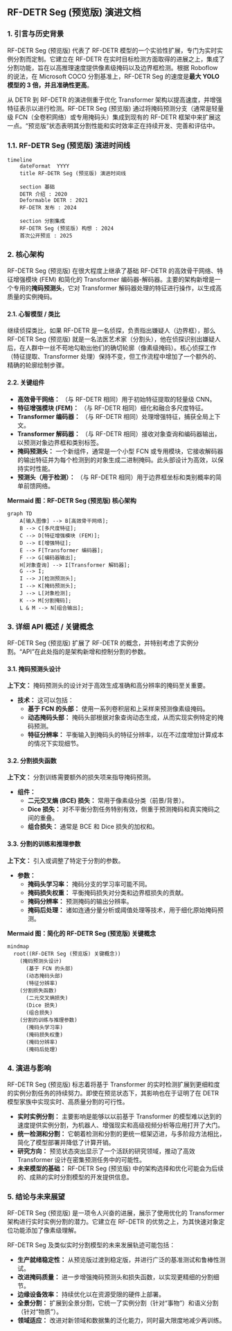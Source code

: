 ## RF-DETR Seg (预览版) 演进文档

### 1. 引言与历史背景

RF-DETR Seg (预览版) 代表了 RF-DETR 模型的一个实验性扩展，专门为实时实例分割而定制。它建立在 RF-DETR 在实时目标检测方面取得的进展之上，集成了分割功能，旨在以高推理速度提供像素级掩码以及边界框检测。根据 Roboflow 的说法，在 Microsoft COCO 分割基准上，RF-DETR Seg 的速度是**最大 YOLO 模型的 3 倍，并且准确性更高**。

从 DETR 到 RF-DETR 的演进侧重于优化 Transformer 架构以提高速度，并增强特征表示以进行检测。RF-DETR Seg (预览版) 通过将掩码预测分支（通常是轻量级 FCN（全卷积网络）或专用掩码头）集成到现有的 RF-DETR 框架中来扩展这一点。“预览版”状态表明其分割性能和实时效率正在持续开发、完善和评估中。

### 1.1. RF-DETR Seg (预览版) 演进时间线

```mermaid
timeline
    dateFormat  YYYY
    title RF-DETR Seg (预览版) 演进时间线

    section 基础
    DETR 介绍 : 2020
    Deformable DETR : 2021
    RF-DETR 发布 : 2024

    section 分割集成
    RF-DETR Seg (预览版) 构想 : 2024
    首次公开预览 : 2025
```

### 2. 核心架构

RF-DETR Seg (预览版) 在很大程度上继承了基础 RF-DETR 的高效骨干网络、特征增强模块 (FEM) 和简化的 Transformer 编码器-解码器。主要的架构新增是一个专用的**掩码预测头**，它对 Transformer 解码器处理的特征进行操作，以生成高质量的实例掩码。

#### 2.1. 心智模型 / 类比

继续侦探类比，如果 RF-DETR 是一名侦探，负责指出嫌疑人（边界框），那么 RF-DETR Seg (预览版) 就是一名法医艺术家（分割头），他在侦探识别出嫌疑人后，在人群中一丝不苟地勾勒出他们的确切轮廓（像素级掩码）。核心侦探工作（特征提取、Transformer 处理）保持不变，但工作流程中增加了一个额外的、精确的轮廓绘制步骤。

#### 2.2. 关键组件

*   **高效骨干网络：** （与 RF-DETR 相同）用于初始特征提取的轻量级 CNN。
*   **特征增强模块 (FEM)：** （与 RF-DETR 相同）细化和融合多尺度特征。
*   **Transformer 编码器：** （与 RF-DETR 相同）处理增强特征，捕获全局上下文。
*   **Transformer 解码器：** （与 RF-DETR 相同）接收对象查询和编码器输出，以预测对象边界框和类别标签。
*   **掩码预测头：** 一个新组件，通常是一个小型 FCN 或专用模块，它接收解码器的输出特征并为每个检测到的对象生成二进制掩码。此头部设计为高效，以保持实时性能。
*   **预测头（用于检测）：** （与 RF-DETR 相同）用于边界框坐标和类别概率的简单前馈网络。

**Mermaid 图：RF-DETR Seg (预览版) 核心架构**

```mermaid
graph TD
    A[输入图像] --> B[高效骨干网络];
    B --> C[多尺度特征];
    C --> D[特征增强模块 (FEM)];
    D --> E[增强特征];
    E --> F[Transformer 编码器];
    F --> G[编码器输出];
    H[对象查询] --> I[Transformer 解码器];
    G --> I;
    I --> J[检测预测头];
    I --> K[掩码预测头];
    J --> L[对象检测];
    K --> M[分割掩码];
    L & M --> N[组合输出];
```

### 3. 详细 API 概述 / 关键概念

RF-DETR Seg (预览版) 扩展了 RF-DETR 的概念，并特别考虑了实例分割。“API”在此处指的是架构新增和控制分割的参数。

#### 3.1. 掩码预测头设计

**上下文：** 掩码预测头的设计对于高效生成准确和高分辨率的掩码至关重要。
*   **技术：** 这可以包括：
    *   **基于 FCN 的头部：** 使用一系列卷积层和上采样来预测像素级掩码。
    *   **动态掩码头部：** 掩码头部根据对象查询动态生成，从而实现实例特定的掩码预测。
    *   **特征分辨率：** 平衡输入到掩码头的特征分辨率，以在不过度增加计算成本的情况下实现细节。

#### 3.2. 分割损失函数

**上下文：** 分割训练需要额外的损失项来指导掩码预测。
*   **组件：**
    *   **二元交叉熵 (BCE) 损失：** 常用于像素级分类（前景/背景）。
    *   **Dice 损失：** 对不平衡分割任务特别有效，侧重于预测掩码和真实掩码之间的重叠。
    *   **组合损失：** 通常是 BCE 和 Dice 损失的加权和。

#### 3.3. 分割的训练和推理参数

**上下文：** 引入或调整了特定于分割的参数。
*   **参数：**
    *   **掩码头学习率：** 掩码分支的学习率可能不同。
    *   **掩码损失权重：** 平衡掩码损失对分类和边界框损失的贡献。
    *   **掩码分辨率：** 预测掩码的输出分辨率。
    *   **掩码后处理：** 诸如连通分量分析或阈值处理等技术，用于细化原始掩码预测。

**Mermaid 图：简化的 RF-DETR Seg (预览版) 关键概念**

```mermaid
mindmap
  root((RF-DETR Seg (预览版) 关键概念))
    (掩码预测头设计)
      (基于 FCN 的头部)
      (动态掩码头部)
      (特征分辨率)
    (分割损失函数)
      (二元交叉熵损失)
      (Dice 损失)
      (组合损失)
    (分割的训练与推理参数)
      (掩码头学习率)
      (掩码损失权重)
      (掩码分辨率)
      (掩码后处理)
```

### 4. 演进与影响

RF-DETR Seg (预览版) 标志着将基于 Transformer 的实时检测扩展到更细粒度的实例分割任务的持续努力。即使在预览状态下，其影响也在于证明了在 DETR 模型家族中实现实时、高质量分割的可行性。

*   **实时实例分割：** 主要影响是能够以以前基于 Transformer 的模型难以达到的速度提供实例分割，为机器人、增强现实和高级视频分析等应用打开了大门。
*   **统一检测和分割：** 它朝着检测和分割的更统一框架迈进，与多阶段方法相比，简化了模型部署并降低了计算开销。
*   **研究方向：** 预览状态突出显示了一个活跃的研究领域，推动了高效 Transformer 设计在密集预测任务中的可能性。
*   **未来模型的基础：** RF-DETR Seg (预览版) 中的架构选择和优化可能会为后续的、成熟的实时分割模型的开发提供信息。

### 5. 结论与未来展望

RF-DETR Seg (预览版) 是一项令人兴奋的进展，展示了使用优化的 Transformer 架构进行实时实例分割的潜力。它建立在 RF-DETR 的优势之上，为其快速对象定位功能添加了像素级理解。

RF-DETR Seg 及类似实时分割模型的未来发展轨迹可能包括：
*   **生产就绪稳定性：** 从预览版过渡到稳定版，并进行广泛的基准测试和鲁棒性测试。
*   **改进掩码质量：** 进一步增强掩码预测头和损失函数，以实现更精细的分割细节。
*   **边缘设备效率：** 持续优化以在资源受限的硬件上部署。
*   **全景分割：** 扩展到全景分割，它统一了实例分割（针对“事物”）和语义分割（针对“物质”）。
*   **领域适应：** 改进对新领域和数据集的泛化能力，同时最大限度地减少再训练。
